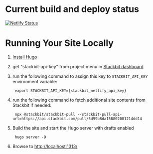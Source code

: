 # Current build and deploy status

[![Netlify Status](https://api.netlify.com/api/v1/badges/f23c1733-0be5-4c61-b882-765f36ab41f3/deploy-status)](https://app.netlify.com/sites/saranshag/deploys)


# Running Your Site Locally

1. [Install Hugo](https://gohugo.io/getting-started/quick-start/#step-1-install-hugo)

1. get "stackbit-api-key" from project menu in [Stackbit dashboard](https://app.stackbit.com/dashboard)

1. run the following command to assign this key to `STACKBIT_API_KEY` environment variable:

        export STACKBIT_API_KEY={stackbit_netlify_api_key}

1. run the following command to fetch additional site contents from Stackbit if needed:

        npx @stackbit/stackbit-pull --stackbit-pull-api-url=https://api.stackbit.com/pull/5d99b8da158802001214dd14

1. Build the site and start the Hugo server with drafts enabled

        hugo server -D

1. Browse to [http://localhost:1313/](http://localhost:1313/)
